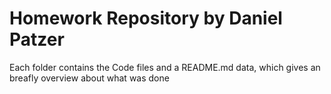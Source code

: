 # Homework Repository by Daniel Patzer

Each folder contains the Code files and a README.md data, which gives an breafly overview about what was done  

